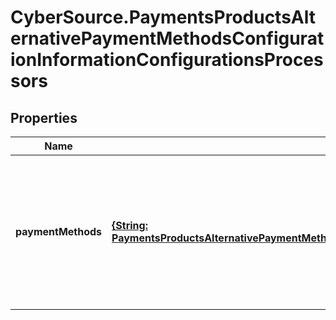 # CyberSource.PaymentsProductsAlternativePaymentMethodsConfigurationInformationConfigurationsProcessors

## Properties
Name | Type | Description | Notes
------------ | ------------- | ------------- | -------------
**paymentMethods** | [**{String: PaymentsProductsAlternativePaymentMethodsConfigurationInformationConfigurationsPaymentMethods}**](PaymentsProductsAlternativePaymentMethodsConfigurationInformationConfigurationsPaymentMethods.md) | Payment methods supported by the processor. The following values are supported: - klarna - CREDIT_CARD - DEBIT_CARD  | [optional] 


